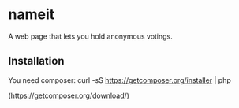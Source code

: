 # nameit
A web page that lets you hold anonymous votings.

## Installation
You need composer:
curl -sS https://getcomposer.org/installer | php

(https://getcomposer.org/download/)